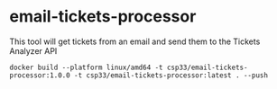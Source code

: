 # email-tickets-processor
This tool will get tickets from an email and send them to the Tickets Analyzer API


```shell
docker build --platform linux/amd64 -t csp33/email-tickets-processor:1.0.0 -t csp33/email-tickets-processor:latest . --push
```
